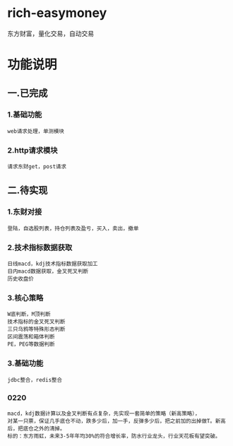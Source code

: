 # rich-easymoney
东方财富，量化交易，自动交易

# 功能说明
## 一.已完成
### 1.基础功能
    web请求处理，单测模块
### 2.http请求模块 
    请求东财get，post请求


## 二.待实现
### 1.东财对接
    登陆，自选股列表，持仓列表及盈亏，买入，卖出，撤单
    
### 2.技术指标数据获取
    日线macd，kdj技术指标数据获取加工
    日内macd数据获取，金叉死叉判断
    历史收盘价
    
### 3.核心策略
    W底判断，M顶判断
    技术指标的金叉死叉判断
    三只乌鸦等特殊形态判断
    区间震荡和箱体判断
    PE，PEG等数据判断
    
### 3.基础功能
    jdbc整合，redis整合
    
### 0220
    macd，kdj数据计算以及金叉判断有点复杂，先实现一套简单的策略（新高策略），
    对某一只票，保证几手底仓不动，跌多少后，加一手，反弹多少后，把之前加的出掉做T。新高后，把底仓之外的清掉。
    标的：东方雨虹，未来3-5年年均30%的符合增长率，防水行业龙头，行业天花板有望突破。
